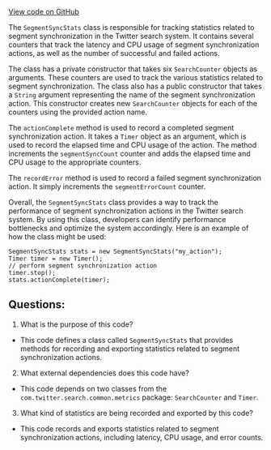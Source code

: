 [View code on GitHub](https://github.com/misbahsy/the-algorithm/src/java/com/twitter/search/earlybird/stats/SegmentSyncStats.java)

The `SegmentSyncStats` class is responsible for tracking statistics related to segment synchronization in the Twitter search system. It contains several counters that track the latency and CPU usage of segment synchronization actions, as well as the number of successful and failed actions.

The class has a private constructor that takes six `SearchCounter` objects as arguments. These counters are used to track the various statistics related to segment synchronization. The class also has a public constructor that takes a `String` argument representing the name of the segment synchronization action. This constructor creates new `SearchCounter` objects for each of the counters using the provided action name.

The `actionComplete` method is used to record a completed segment synchronization action. It takes a `Timer` object as an argument, which is used to record the elapsed time and CPU usage of the action. The method increments the `segmentSyncCount` counter and adds the elapsed time and CPU usage to the appropriate counters.

The `recordError` method is used to record a failed segment synchronization action. It simply increments the `segmentErrorCount` counter.

Overall, the `SegmentSyncStats` class provides a way to track the performance of segment synchronization actions in the Twitter search system. By using this class, developers can identify performance bottlenecks and optimize the system accordingly. Here is an example of how the class might be used:

```
SegmentSyncStats stats = new SegmentSyncStats("my_action");
Timer timer = new Timer();
// perform segment synchronization action
timer.stop();
stats.actionComplete(timer);
```
## Questions: 
 1. What is the purpose of this code?
- This code defines a class called `SegmentSyncStats` that provides methods for recording and exporting statistics related to segment synchronization actions.

2. What external dependencies does this code have?
- This code depends on two classes from the `com.twitter.search.common.metrics` package: `SearchCounter` and `Timer`.

3. What kind of statistics are being recorded and exported by this code?
- This code records and exports statistics related to segment synchronization actions, including latency, CPU usage, and error counts.